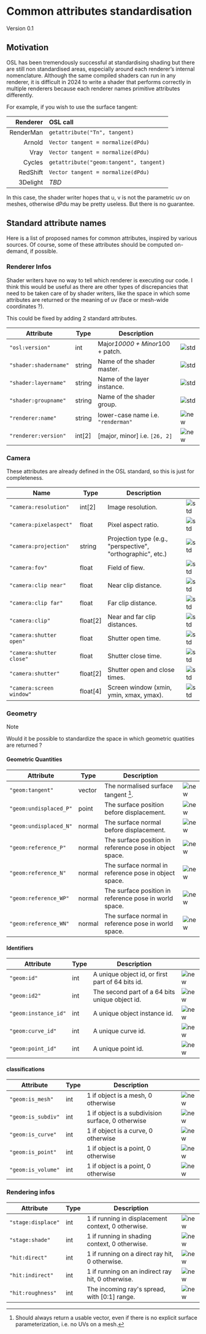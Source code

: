 # Common attributes standardisation

Version 0.1

## Motivation

OSL has been tremendously successful at standardising shading but there are still non standardised areas, especially around each renderer’s internal nomenclature.
Although the same compiled shaders can run in any renderer, it is difficult in 2024 to write a shader that performs correctly in multiple renderers because each renderer names primitive attributes differently.

For example, if you wish to use the surface tangent:

| Renderer | OSL call |
| -: | :- |
| RenderMan | `getattribute("Tn", tangent)` |
| Arnold | `Vector tangent = normalize(dPdu)` |
| Vray | `Vector tangent = normalize(dPdu)` |
| Cycles | `getattribute("geom:tangent", tangent)` |
| RedShift | `Vector tangent = normalize(dPdu)` |
| 3Delight | *TBD* |

In this case, the shader writer hopes that u, v is not the parametric uv on meshes, otherwise dPdu may be pretty useless. But there is no guarantee.

## Standard attribute names

Here is a list of proposed names for common attributes, inspired by various sources. Of course, some of these attributes should be computed on-demand, if possible.

### Renderer Infos

Shader writers have no way to tell which renderer is executing our code. I think this would be useful as there are other types of discrepancies that need to be taken care of by shader writers, like the space in which some attributes are returned or the meaning of uv (face or mesh-wide coordinates ?).

This could be fixed by adding 2 standard attributes.

| Attribute | Type | Description | |
| - | - | - | - |
| `"osl:version"` | int | Major*10000 + Minor*100 + patch. | ![std]( https://img.shields.io/badge/std-grey) |
| `"shader:shadername"` | string | Name of the shader master. | ![std]( https://img.shields.io/badge/std-grey) |
| `"shader:layername"` | string | Name of the layer instance. | ![std]( https://img.shields.io/badge/std-grey) |
| `"shader:groupname"` | string | Name of the shader group. | ![std]( https://img.shields.io/badge/std-grey) |
| `"renderer:name"` | string | lower-case name i.e. `"renderman"` | ![new]( https://img.shields.io/badge/new-blue) |
| `"renderer:version"` | int[2] | [major, minor] i.e. `[26, 2]` | ![new]( https://img.shields.io/badge/new-blue) |

### Camera

These attributes are already defined in the OSL standard, so this is just for completeness.

| Name | Type | Description | |
| - | - | - | - |
| `"camera:resolution"` | int[2] | Image resolution. | ![std]( https://img.shields.io/badge/std-grey) |
| `"camera:pixelaspect"` | float | Pixel aspect ratio. | ![std]( https://img.shields.io/badge/std-grey) |
| `"camera:projection"` | string | Projection type (e.g., "perspective", "orthographic", etc.) | ![std]( https://img.shields.io/badge/std-grey) |
| `"camera:fov"`  | float | Field of fiew. | ![std]( https://img.shields.io/badge/std-grey) |
| `"camera:clip near"`  | float | Near clip distance. | ![std]( https://img.shields.io/badge/std-grey) |
| `"camera:clip far"`  | float | Far clip distance. | ![std]( https://img.shields.io/badge/std-grey) |
| `"camera:clip"`  | float[2] | Near and far clip distances. | ![std]( https://img.shields.io/badge/std-grey) |
| `"camera:shutter open"`  | float | Shutter open time. | ![std]( https://img.shields.io/badge/std-grey) |
| `"camera:shutter close"`  | float | Shutter close time. | ![std]( https://img.shields.io/badge/std-grey) |
| `"camera:shutter"`  | float[2] | Shutter open and close times. | ![std]( https://img.shields.io/badge/std-grey) |
| `"camera:screen window"` | float[4] | Screen window (xmin, ymin, xmax, ymax). | ![std]( https://img.shields.io/badge/std-grey) |

### Geometry

> [!NOTE]
> Would it be possible to standardize the space in which geometric quatities are returned ?

#### Geometric Quantities

| Attribute | Type | Description | |
| - | - | - | - |
| `"geom:tangent"` | vector | The normalised surface tangent [^1]. | ![new]( https://img.shields.io/badge/new-blue) |
| `"geom:undisplaced_P"` | point | The surface position before displacement. | ![new]( https://img.shields.io/badge/new-blue) |
| `"geom:undisplaced_N"` | normal | The surface normal before displacement. | ![new]( https://img.shields.io/badge/new-blue) |
| `"geom:reference_P"` | normal | The surface position in reference pose in object space. | ![new]( https://img.shields.io/badge/new-blue) |
| `"geom:reference_N"` | normal | The surface normal in reference pose in object space. | ![new]( https://img.shields.io/badge/new-blue) |
| `"geom:reference_WP"` | normal | The surface position in reference pose in world space. | ![new]( https://img.shields.io/badge/new-blue) |
| `"geom:reference_WN"` | normal | The surface normal in reference pose in world space. | ![new]( https://img.shields.io/badge/new-blue) |

[^1]: Should always return a usable vector, even if there is no explicit surface parameterization, i.e. no UVs on a mesh.

#### Identifiers

| Attribute | Type | Description | |
| - | - | - | - |
| `"geom:id"` | int | A unique object id, or first part of 64 bits id. | ![new]( https://img.shields.io/badge/new-blue) |
| `"geom:id2"` | int | The second part of a 64 bits unique object id. | ![new]( https://img.shields.io/badge/new-blue) |
| `"geom:instance_id"` | int | A unique object instance id. | ![new]( https://img.shields.io/badge/new-blue) |
| `"geom:curve_id"` | int | A unique curve id. | ![new]( https://img.shields.io/badge/new-blue) |
| `"geom:point_id"` | int | A unique point id. | ![new]( https://img.shields.io/badge/new-blue) |

#### classifications

| Attribute | Type | Description | |
| - | - | - | - |
| `"geom:is_mesh"` | int | 1 if object is a mesh, 0 otherwise | ![new]( https://img.shields.io/badge/new-blue) |
| `"geom:is_subdiv"` | int | 1 if object is a subdivision surface, 0 otherwise | ![new]( https://img.shields.io/badge/new-blue) |
| `"geom:is_curve"` | int | 1 if object is a curve, 0 otherwise | ![new]( https://img.shields.io/badge/new-blue) |
| `"geom:is_point"` | int | 1 if object is a point, 0 otherwise | ![new]( https://img.shields.io/badge/new-blue) |
| `"geom:is_volume"` | int | 1 if object is a point, 0 otherwise | ![new]( https://img.shields.io/badge/new-blue) |

### Rendering infos

| Attribute | Type | Description | |
| - | - | - | - |
| `"stage:displace"` | int | 1 if running in displacement context, 0 otherwise. | ![new]( https://img.shields.io/badge/new-blue) |
| `"stage:shade"` | int | 1 if running in shading context, 0 otherwise. | ![new]( https://img.shields.io/badge/new-blue) |
| `"hit:direct"` | int | 1 if running on a direct ray hit, 0 otherwise. | ![new]( https://img.shields.io/badge/new-blue) |
| `"hit:indirect"` | int | 1 if running on an indirect ray hit, 0 otherwise. | ![new]( https://img.shields.io/badge/new-blue) |
| `"hit:roughness"` | int | The incoming ray's spread, with [0:1] range. | ![new]( https://img.shields.io/badge/new-blue) |
